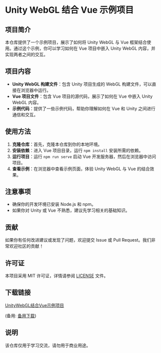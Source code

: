 # Unity WebGL 结合 Vue 示例项目

## 项目简介

本仓库提供了一个示例项目，展示了如何将 Unity WebGL 与 Vue 框架结合使用。通过这个示例，你可以学习如何在 Vue 项目中嵌入 Unity WebGL 内容，并实现两者之间的交互。

## 项目内容

- **Unity WebGL 构建文件**：包含 Unity 项目生成的 WebGL 构建文件，可以直接在浏览器中运行。
- **Vue 项目文件**：包含 Vue 项目的源代码，展示了如何在 Vue 中嵌入 Unity WebGL 内容。
- **示例代码**：提供了一些示例代码，帮助你理解如何在 Vue 和 Unity 之间进行通信和交互。

## 使用方法

1. **克隆仓库**：首先，克隆本仓库到你的本地环境。
2. **安装依赖**：进入 Vue 项目目录，运行 `npm install` 安装所需的依赖。
3. **运行项目**：运行 `npm run serve` 启动 Vue 开发服务器，然后在浏览器中访问项目。
4. **查看示例**：在浏览器中查看示例页面，体验 Unity WebGL 与 Vue 的结合效果。

## 注意事项

- 确保你的开发环境已安装 Node.js 和 npm。
- 如果你对 Unity 或 Vue 不熟悉，建议先学习相关的基础知识。

## 贡献

如果你有任何改进建议或发现了问题，欢迎提交 Issue 或 Pull Request。我们非常欢迎社区的贡献！

## 许可证

本项目采用 MIT 许可证，详情请参阅 [LICENSE](LICENSE) 文件。

## 下载链接
[UnityWebGL结合Vue示例项目](https://pan.quark.cn/s/4ba49fb8ca56) 

(备用: [备用下载](https://pan.baidu.com/s/1se_6F-BoU7mef2O4oOXfyg?pwd=1234))

## 说明

该仓库仅用于学习交流，请勿用于商业用途。
